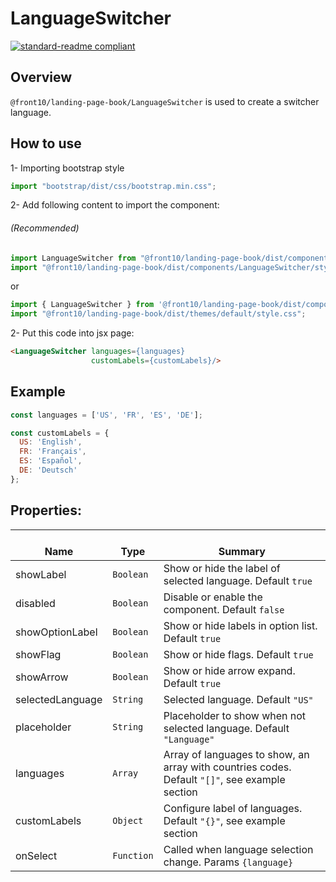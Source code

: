 # LanguageSwitcher

[![standard-readme compliant](https://img.shields.io/badge/standard--readme-OK-green.svg?style=flat-square)](https://github.com/RichardLitt/standard-readme)

## Overview

`@front10/landing-page-book/LanguageSwitcher` is used to create a switcher language.

## How to use
1- Importing bootstrap style

```js
import "bootstrap/dist/css/bootstrap.min.css";
```
2- Add following content to import the component:

###### (Recommended)
```js
import LanguageSwitcher from "@front10/landing-page-book/dist/components/LanguageSwitcher";
import "@front10/landing-page-book/dist/components/LanguageSwitcher/style.css";
```
or

```js
import { LanguageSwitcher } from '@front10/landing-page-book/dist/components';
import "@front10/landing-page-book/dist/themes/default/style.css";
```

2- Put this code into jsx page:

```html
<LanguageSwitcher languages={languages}
                  customLabels={customLabels}/>
```

## Example

```js
const languages = ['US', 'FR', 'ES', 'DE'];

const customLabels = {
  US: 'English',
  FR: 'Français',
  ES: 'Español',
  DE: 'Deutsch'
};
```

## Properties:

| </br>Name        | </br>Type  | </br>Summary                                                                                   |
| ---------------- | ---------- | ---------------------------------------------------------------------------------------------- |
| showLabel        | `Boolean`  | Show or hide the label of selected language. Default `true`                                    |
| disabled         | `Boolean`  | Disable or enable the component. Default `false`                                               |
| showOptionLabel  | `Boolean`  | Show or hide labels in option list. Default `true`                                             |
| showFlag         | `Boolean`  | Show or hide flags. Default `true`                                                             |
| showArrow        | `Boolean`  | Show or hide arrow expand. Default `true`                                                      |
| selectedLanguage | `String`   | Selected language. Default `"US"`                                                              |
| placeholder      | `String`   | Placeholder to show when not selected language. Default `"Language"`                           |
| languages        | `Array`    | Array of languages to show, an array with countries codes. Default `"[]"`, see example section |
| customLabels     | `Object`   | Configure label of languages. Default `"{}"`, see example section                              |
| onSelect         | `Function` | Called when language selection change. Params `{language}`                                     |
